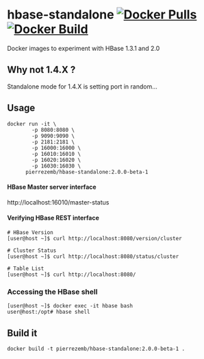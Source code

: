 # hbase-standalone [![Docker Pulls](https://img.shields.io/docker/pulls/pierrezemb/hbase-standalone.svg?style=plastic)](https://hub.docker.com/r/pierrezemb/hbase-standalone/) [![Docker Build](https://img.shields.io/docker/build/pierrezemb/hbase-standalone.svg?style=plastic)](https://hub.docker.com/r/pierrezemb/hbase-standalone/)
Docker images to experiment with HBase 1.3.1 and 2.0

## Why not 1.4.X ?

Standalone mode for 1.4.X is setting port in random...

## Usage
```
docker run -it \
        -p 8080:8080 \
        -p 9090:9090 \
        -p 2181:2181 \
        -p 16000:16000 \
        -p 16010:16010 \
        -p 16020:16020 \
        -p 16030:16030 \
      pierrezemb/hbase-standalone:2.0.0-beta-1
```

#### HBase Master server interface
http://localhost:16010/master-status

#### Verifying HBase REST interface
```
# HBase Version
[user@host ~]$ curl http://localhost:8080/version/cluster

# Cluster Status
[user@host ~]$ curl http://localhost:8080/status/cluster

# Table List
[user@host ~]$ curl http://localhost:8080/
```
### Accessing the HBase shell
```
[user@host ~]$ docker exec -it hbase bash
user@host:/opt# hbase shell
```

## Build it

```
docker build -t pierrezemb/hbase-standalone:2.0.0-beta-1 .
```